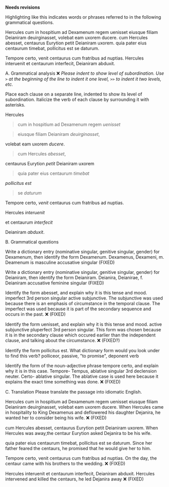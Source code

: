 **Needs revisions**

Highlighting like this indicates words or phrases referred to in the following grammatical questions.

Hercules cum in hospitium ad Dexamenum regem uenisset eiusque filiam Deianiram deuirginasset, volebat eam uxorem ducere. cum Hercules abesset, centaurus Eurytion petit Deianiram uxorem. quia pater eius centaurum timebat, pollicitus est se daturum.

Tempore certo, venit centaurus cum fratribus ad nuptias. Hercules interuenit et centaurum interfecit, Deianiram abduxit.

A. Grammatical analysis ❌ *Please indent to show level of subordination.  Use `>` at the beginning of the line to indent it one level, `>>` to indent it two levels, etc.*

Place each clause on a separate line, indented to show its level of subordination. Italicize the verb of each clause by surrounding it with asterisks.

Hercules 

> cum in hospitium ad Dexamenum regem *uenisset*

> eiusque filiam Deianiram *deuirginasset*,

volebat eam uxorem *ducere*.

> cum Hercules *abesset*,

centaurus Eurytion *petit* Deianiram uxorem

> quia pater eius centaurum *timebat* 

*pollicitus est* 

> se *daturum* 

Tempore certo, *venit* centaurus cum fratribus ad nuptias.

Hercules *interuenit* 

et centaurum *interfecit*

Deianiram *abduxit*.


B. Grammatical questions 

Write a dictionary entry (nominative singular, genitive singular, gender) for Dexamenum, then identify the form Dexamenum. Dexamenus, Dexameni, m. Deamenum is masculine accusative singular (FIXED)

Write a dictionary entry (nominative singular, genitive singular, gender) for Deianiram, then identify the form Deianiram. Deianira, Deianirae, f. Deianiram accusative feminine singular (FIXED)

Identify the form abesset, and explain why it is this tense and mood. imperfect 3rd person singular active subjunctive. The subjunctive was used because there is an emphasis of circumstance in the temporal clause. The imperfect was used because it is part of the secondary sequence and occurs in the past. ❌ (FIXED)

Identify the form uenisset, and explain why it is this tense and mood. active subjunctive pluperfect 3rd person singular. This form was chosen because it is in the secondary clause which occured earlier than the independent clause, and talking about the circumstance. ❌ (FIXED?)

Identify the form pollicitus est. What dictionary form would you look under to find this verb? polliceor, passive, "to promise", deponent verb 

Identify the form of the noun-adjective phrase tempore certo, and explain why it is in this case. Tempore- Tempus, ablative singular 3rd declension neuter. Certo- ablative singular. The ablative case is used here because it explains the exact time something was done. ❌ (FIXED)


C. Translation
Please translate the passage into idiomatic English.


Hercules cum in hospitium ad Dexamenum regem uenisset eiusque filiam Deianiram deuirginasset, volebat eam uxorem ducere. 
When Hercules came in hospitality to King Dexamenus and deflowered his daughter Dejanira, he wanted her to consider being his wife.  ❌ (FIXED)

cum Hercules abesset, centaurus Eurytion petit Deianiram uxorem. 
When Hercules was away,the centaur Eurytion asked Dejanira to be his wife. 

quia pater eius centaurum timebat, pollicitus est se daturum.
Since her father feared the centaurs, he promised that he would give her to him. 

Tempore certo, venit centaurus cum fratribus ad nuptias. 
On the day, the centaur came with his brothers to the wedding.  ❌ (FIXED)

Hercules interuenit et centaurum interfecit, Deianiram abduxit.
Hercules intervened and killed the centaurs, he led Dejanira away ❌ (FIXED)

